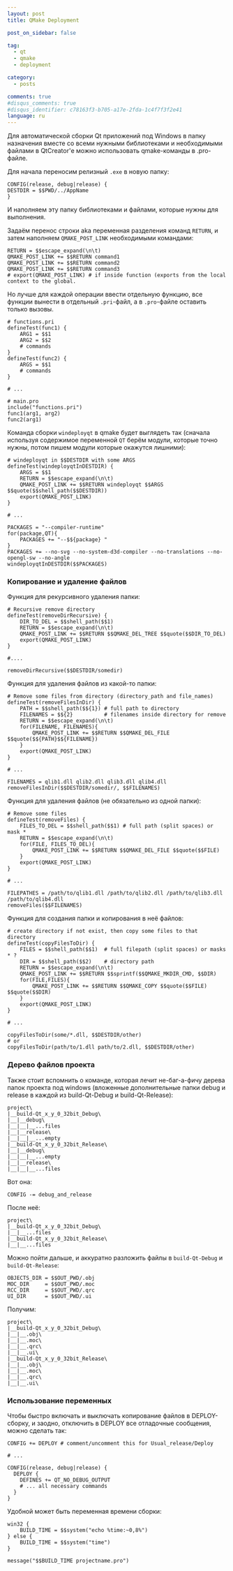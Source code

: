 ```yaml
---
layout: post
title: QMake Deployment

post_on_sidebar: false

tag:
  - qt
  - qmake
  - deployment

category:
  - posts

comments: true
#disqus_comments: true
#disqus_identifier: c78163f3-b705-a17e-2fda-1c4f7f3f2e41
language: ru
---
```


Для автоматической сборки Qt приложений под Windows в папку назначения вместе со всеми нужными библиотеками и
необходимыми файлами в QtCreator'е можно использовать qmake-команды в .pro-файле.

Для начала переносим релизный `.exe` в новую папку:

``` qmake
CONFIG(release, debug|release) {
DESTDIR = $$PWD/../AppName
}
```

И наполняем эту папку библиотеками и файлами, которые нужны для выполнения.

Задаём перенос строки aka переменная разделения команд `RETURN`, и затем наполняем `QMAKE_POST_LINK` необходимыми командами:
<!--more-->

``` qmake
RETURN = $$escape_expand(\n\t)
QMAKE_POST_LINK += $$RETURN command1
QMAKE_POST_LINK += $$RETURN command2
QMAKE_POST_LINK += $$RETURN command3
# export(QMAKE_POST_LINK) # if inside function (exports from the local context to the global.
```


Но лучше для каждой операции ввести отдельную функцию, все функции вынести в отдельный `.pri`-файл, а в `.pro`-файле оставить только вызовы.

``` qmake
# functions.pri
defineTest(func1) {
    ARG1 = $$1
    ARG2 = $$2
    # commands
}
defineTest(func2) {
    ARGS = $$1
    # commands
}

# ...

# main.pro
include("functions.pri")
func1(arg1, arg2)
func2(arg1)
```

Команда сборки `windeployqt` в qmake будет выглядеть так (сначала используя содержимое переменной `QT` берём модули, которые точно нужны, потом пишем модули которые окажутся лишними):

``` qmake
# windeployqt in $$DESTDIR with some ARGS
defineTest(windeployqtInDESTDIR) {
    ARGS = $$1
    RETURN = $$escape_expand(\n\t)
    QMAKE_POST_LINK += $$RETURN windeployqt $$ARGS $$quote($$shell_path($$DESTDIR))
    export(QMAKE_POST_LINK)
}

# ...

PACKAGES = "--compiler-runtime"
for(package,QT){
    PACKAGES += "--$${package} "
}
PACKAGES += --no-svg --no-system-d3d-compiler --no-translations --no-opengl-sw --no-angle
windeployqtInDESTDIR($$PACKAGES)
```  


### Копирование и удаление файлов

Функция для рекурсивного удаления папки:

``` qmake
# Recursive remove directory
defineTest(removeDirRecursive) {
    DIR_TO_DEL = $$shell_path($$1)
    RETURN = $$escape_expand(\n\t)
    QMAKE_POST_LINK += $$RETURN $$QMAKE_DEL_TREE $$quote($$DIR_TO_DEL)
    export(QMAKE_POST_LINK)
}

#....

removeDirRecursive($$DESTDIR/somedir)
```

Функция для удаления файлов из какой-то папки:

``` qmake
# Remove some files from directory (directory_path and file_names)
defineTest(removeFilesInDir) {
    PATH = $$shell_path($${1}) # full path to directory
    FILENAMES = $${2}          # filenames inside directory for remove
    RETURN = $$escape_expand(\n\t)
    for(FILENAME, FILENAMES){
        QMAKE_POST_LINK += $$RETURN $$QMAKE_DEL_FILE $$quote($${PATH}$${FILENAME})
    }
    export(QMAKE_POST_LINK)
}

# ...

FILENAMES = qlib1.dll qlib2.dll qlib3.dll qlib4.dll
removeFilesInDir($$DESTDIR/somedir/, $$FILENAMES)
```

Функция для удаления файлов (не обязательно из одной папки):

``` qmake
# Remove some files
defineTest(removeFiles) {
    FILES_TO_DEL = $$shell_path($$1) # full path (split spaces) or mask *
    RETURN = $$escape_expand(\n\t)
    for(FILE, FILES_TO_DEL){
        QMAKE_POST_LINK += $$RETURN $$QMAKE_DEL_FILE $$quote($$FILE)
    }
    export(QMAKE_POST_LINK)
}

# ...

FILEPATHES = /path/to/qlib1.dll /path/to/qlib2.dll /path/to/qlib3.dll /path/to/qlib4.dll
removeFiles($$FILENAMES)
```

Функция для создания папки и копирования в неё файлов:

``` qmake
# create directory if not exist, then copy some files to that directory
defineTest(copyFilesToDir) {
    FILES = $$shell_path($$1)  # full filepath (split spaces) or masks * ?
    DIR = $$shell_path($$2)    # directory path
    RETURN = $$escape_expand(\n\t)
    QMAKE_POST_LINK += $$RETURN $$sprintf($$QMAKE_MKDIR_CMD, $$DIR)
    for(FILE,FILES){
        QMAKE_POST_LINK += $$RETURN $$QMAKE_COPY $$quote($$FILE) $$quote($$DIR)
    }
    export(QMAKE_POST_LINK)
}

# ...

copyFilesToDir(some/*.dll, $$DESTDIR/other)
# or
copyFilesToDir(path/to/1.dll path/to/2.dll, $$DESTDIR/other)
```

### Дерево файлов проекта

Также стоит вспомнить о команде, которая лечит не-баг-а-фичу дерева папок проекта под windows
(вложенные дополнительные папки debug и release в каждой из build-Qt-Debug и build-Qt-Release):

```
project\
|__build-Qt_x_y_0_32bit_Debug\
|__|__debug\
|__|__|__...files
|__|__release\
|__|__|__...empty
|__build-Qt_x_y_0_32bit_Release\
|__|__debug\
|__|__|__...empty
|__|__release\
|__|__|__...files
```

Вот она:

``` qmake
CONFIG -= debug_and_release
```

После неё:

```
project\
|__build-Qt_x_y_0_32bit_Debug\
|__|__...files
|__build-Qt_x_y_0_32bit_Release\
|__|__...files
```

Можно пойти дальше, и аккуратно разложить файлы в `build-Qt-Debug` и `build-Qt-Release`:

``` qmake
OBJECTS_DIR = $$OUT_PWD/.obj
MOC_DIR     = $$OUT_PWD/.moc
RCC_DIR     = $$OUT_PWD/.qrc
UI_DIR      = $$OUT_PWD/.ui
```

Получим:

```
project\
|__build-Qt_x_y_0_32bit_Debug\
|__|__.obj\
|__|__.moc\
|__|__.qrc\
|__|__.ui\
|__build-Qt_x_y_0_32bit_Release\
|__|__.obj\
|__|__.moc\
|__|__.qrc\
|__|__.ui\
```


### Использование переменных

Чтобы быстро включать и выключать копирование файлов в DEPLOY-сборку, и заодно, отключить в DEPLOY все отладочные сообщения, можно сделать так:

``` qmake
CONFIG += DEPLOY # comment/uncomment this for Usual_release/Deploy

# ...

CONFIG(release, debug|release) {
  DEPLOY {
    DEFINES += QT_NO_DEBUG_OUTPUT
    # ... all necessary commands
  }
}
```


Удобной может быть переменная времени сборки:

``` qmake
win32 {
    BUILD_TIME = $$system("echo %time:~0,8%")
} else {
    BUILD_TIME = $$system("time")
}

message("$$BUILD_TIME projectname.pro")
```
